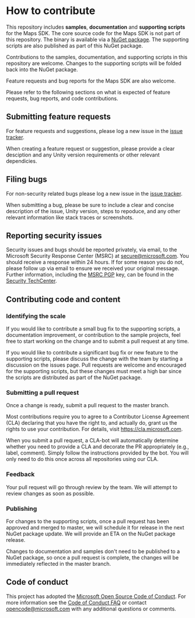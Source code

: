 # How to contribute

This repository includes **samples**, **documentation** and **supporting scripts** for the Maps SDK. The core source code for the Maps SDK is not part of this repository. The binary is available via a [NuGet package](link-TODO). The supporting scripts are also published as part of this NuGet package.

Contributions to the samples, documentation, and supporting scripts in this repository are welcome. Changes to the supporting scripts will be folded back into the NuGet package.

Feature requests and bug reports for the Maps SDK are also welcome.

Please refer to the following sections on what is expected of feature requests, bug reports, and code contributions.

## Submitting feature requests
For feature requests and suggestions, please log a new issue in the [issue tracker](link-TODO). 

When creating a feature request or suggestion, please provide a clear desciption and any Unity version requirements or other relevant dependicies.

## Filing bugs
For non-security related bugs please log a new issue in the [issue tracker](link-TODO). 

When submitting a bug, please be sure to include a clear and concise description of the issue, Unity version, steps to repoduce, and any other relevant information like stack traces or screenshots.

## Reporting security issues
Security issues and bugs should be reported privately, via email, to the Microsoft Security
Response Center (MSRC) at [secure@microsoft.com](mailto:secure@microsoft.com). You should
receive a response within 24 hours. If for some reason you do not, please follow up via
email to ensure we received your original message. Further information, including the
[MSRC PGP](https://technet.microsoft.com/en-us/security/dn606155) key, can be found in
the [Security TechCenter](https://technet.microsoft.com/en-us/security/default).

## Contributing code and content


### Identifying the scale

If you would like to contribute a small bug fix to the supporting scripts, a documentation improvement, or contribution to the sample projects, feel free to start working on the change and to submit a pull request at any time.

If you would like to contribute a significant bug fix or new feature to the supporting scripts, please discuss the change with the team by starting a discussion on the issues page.
Pull requests are welcome and encouraged for the supporting scripts, but these changes must meet a high bar since the scripts are distributed as part of the NuGet package.

### Submitting a pull request

Once a change is ready, submit a pull request to the master branch. 

Most contributions require you to agree to a Contributor License Agreement (CLA) declaring that you have the right to,
and actually do, grant us the rights to use your contribution. For details, visit https://cla.microsoft.com.

When you submit a pull request, a CLA-bot will automatically determine whether you need
to provide a CLA and decorate the PR appropriately (e.g., label, comment). Simply follow the
instructions provided by the bot. You will only need to do this once across all repositories using our CLA.

### Feedback

Your pull request will go through review by the team. We will attempt to review changes as soon as possible. 

### Publishing

For changes to the supporting scripts, once a pull request has been approved and merged to master, we will schedule it for release in the next NuGet package update. We will provide an ETA on the NuGet package release.

Changes to documentation and samples don't need to be published to a NuGet package, so once a pull request is complete, the changes will be immediately reflected in the master branch.

## Code of conduct

This project has adopted the [Microsoft Open Source Code of Conduct](https://opensource.microsoft.com/codeofconduct/).  For more information see the [Code of Conduct FAQ](https://opensource.microsoft.com/codeofconduct/faq/) or contact [opencode@microsoft.com](mailto:opencode@microsoft.com) with any additional questions or comments.